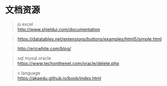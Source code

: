 # 文档资源
> js excel    
> http://www.shieldui.com/documentation    

> https://datatables.net/extensions/buttons/examples/html5/simple.html    

> http://ericwhite.com/blog/

>sql mysql oracle   
> https://www.techonthenet.com/oracle/delete.php

> c language   
> https://akaedu.github.io/book/index.html
